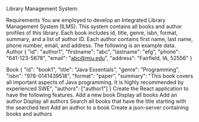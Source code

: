 Library Management System:

Requirements
You are employed to develop an Integrated Library Management System (ILMS). This system contains all books and author profiles of this library.
Each book includes id, title, genre, isbn, format, summary, and a list of author ID.
Each author contains first name, last name, phone number, email, and address.
The following is an example data.
Author {
  "id": "author1",
  "firstname": "abc",
  "lastname": "efg",
  "phone": "641-123-5678",
  "email": "abc@miu.edu",
  "address": "Fairfield, IA, 52556"
}

Book {
  "id": "book1",
  "title": "Java Essentials",
  "genre": "Programming",
  "isbn": "978-0141439518",
  "format": "paper",
  "summary": "This book covers all important aspects of Java programming. It is highly recommended by experienced SWE",
  "authors": ["author1"]
}
Create the React application to have the following features.
Add a new book
Display all books
Add an author
Display all authors
Search all books that have the title starting with the searched text
Add an author to a book
Create a json-server containing books and authors

